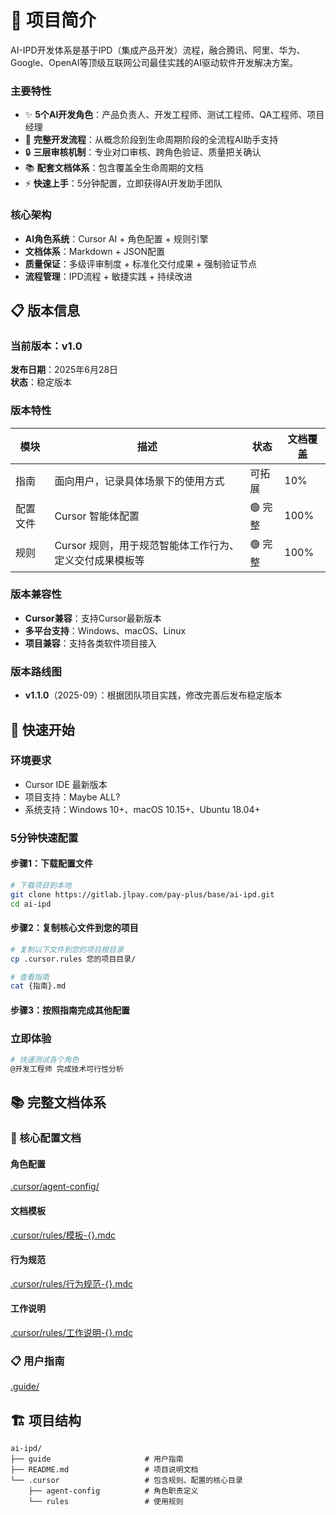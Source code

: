 # 📖 项目简介

AI-IPD开发体系是基于IPD（集成产品开发）流程，融合腾讯、阿里、华为、Google、OpenAI等顶级互联网公司最佳实践的AI驱动软件开发解决方案。

### 主要特性

- ✨ **5个AI开发角色**：产品负责人、开发工程师、测试工程师、QA工程师、项目经理
- 🚀 **完整开发流程**：从概念阶段到生命周期阶段的全流程AI助手支持
- 🔒 **三层审核机制**：专业对口审核、跨角色验证、质量把关确认
- 📚 **配套文档体系**：包含覆盖全生命周期的文档
- ⚡ **快速上手**：5分钟配置，立即获得AI开发助手团队

### 核心架构

- **AI角色系统**：Cursor AI + 角色配置 + 规则引擎
- **文档体系**：Markdown + JSON配置
- **质量保证**：多级评审制度 + 标准化交付成果 + 强制验证节点
- **流程管理**：IPD流程 + 敏捷实践 + 持续改进

## 📋 版本信息

### 当前版本：v1.0

**发布日期**：2025年6月28日  
**状态**：稳定版本

### 版本特性

| 模块   | 描述                              | 状态    | 文档覆盖 |
|------|---------------------------------|-------|------|
| 指南   | 面向用户，记录具体场景下的使用方式               | 可拓展   | 10%  |
| 配置文件 | Cursor 智能体配置                    | 🟢 完整 | 100% |
| 规则   | Cursor 规则，用于规范智能体工作行为、定义交付成果模板等 | 🟢 完整 | 100% |

### 版本兼容性

- **Cursor兼容**：支持Cursor最新版本
- **多平台支持**：Windows、macOS、Linux
- **项目兼容**：支持各类软件项目接入

### 版本路线图

- **v1.1.0**（2025-09）：根据团队项目实践，修改完善后发布稳定版本

## 🚀 快速开始

### 环境要求

- Cursor IDE 最新版本
- 项目支持：Maybe ALL?
- 系统支持：Windows 10+、macOS 10.15+、Ubuntu 18.04+

### 5分钟快速配置

#### 步骤1：下载配置文件

```bash
# 下载项目到本地
git clone https://gitlab.jlpay.com/pay-plus/base/ai-ipd.git
cd ai-ipd
```

#### 步骤2：复制核心文件到您的项目

```bash
# 复制以下文件到您的项目根目录
cp .cursor.rules 您的项目目录/

# 查看指南
cat {指南}.md
```

#### 步骤3：按照指南完成其他配置

### 立即体验

```bash
# 快速测试各个角色
@开发工程师 完成技术可行性分析
```

## 📚 完整文档体系

### 🔧 核心配置文档

#### 角色配置

[.cursor/agent-config/](.cursor/agent-config/)

#### 文档模板

[.cursor/rules/模板-{}.mdc](.cursor/rules/)

#### 行为规范

[.cursor/rules/行为规范-{}.mdc](.cursor/rules/)

#### 工作说明

[.cursor/rules/工作说明-{}.mdc](.cursor/rules/)

### 📋 用户指南

[.guide/](.guide/)

## 🏗️ 项目结构

```
ai-ipd/
├── guide                     # 用户指南
├── README.md                 # 项目说明文档
└── .cursor                   # 包含规则、配置的核心目录
    ├── agent-config          # 角色职责定义
    └── rules                 # 使用规则